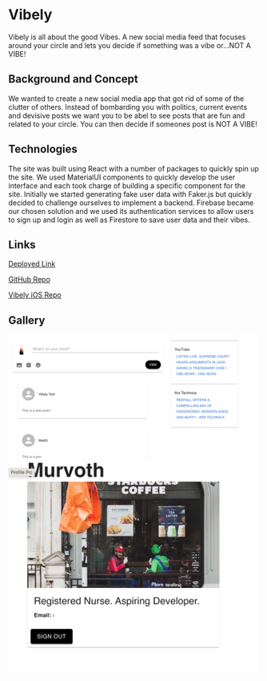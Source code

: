# Vibely

Vibely is all about the good Vibes. A new social media feed that focuses around your circle and lets you decide if something was a vibe or...NOT A VIBE!

## Background and Concept

We wanted to create a new social media app that got rid of some of the clutter of others. Instead of bombarding you with politics, current events and devisive posts we want you to be abel to see posts that are fun and related to your circle. You can then decide if someones post is NOT A VIBE!

## Technologies

The site was built using React with a number of packages to quickly spin up the site. We used MaterialUI components to quickly develop the user interface and each took charge of building a specific component for the site. Initially we started generating fake user data with Faker.js but quickly decided to challenge ourselves to implement a backend. Firebase became our chosen solution and we used its authentication services to allow users to sign up and login as well as Firestore to save user data and their vibes.

## Links

[Deployed Link](https://main--endearing-sundae-33b843.netlify.app)

[GitHub Repo](https://github.com/MattGaarder/vibely)

[Vibely iOS Repo](https://github.com/RobertTaylor94/vibely-ios)

## Gallery

<img src='./src/assets/screenshots/home.png' width='500'>
<img src='./src/assets/screenshots/profile.png' width='500'>
